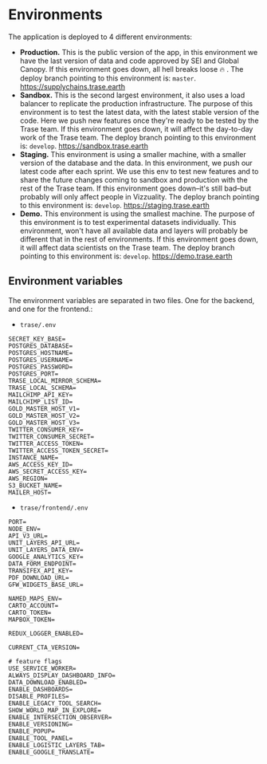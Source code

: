 # Environments
The application is deployed to 4 different environments:

- **Production.** This is the public version of the app, in this environment we have the last version of data and code approved by SEI and Global Canopy. If this environment goes down, all hell breaks loose 🔥 . The deploy branch pointing to this environment is: `master`. https://supplychains.trase.earth
- **Sandbox.** This is the second largest environment, it also uses a load balancer to replicate the production infrastructure. The purpose of this environment is to test the latest data, with the latest stable version of the code. Here we push new features once they're ready to be tested by the Trase team. If this environment goes down, it will affect the day-to-day work of the Trase team. The deploy branch pointing to this environment is: `develop`. https://sandbox.trase.earth
- **Staging.** This environment is using a smaller machine, with a smaller version of the database and the data. In this environment, we push our latest code after each sprint. We use this env to test new features and to share the future changes coming to sandbox and production with the rest of the Trase team. If this environment goes down–it's still bad–but probably will only affect people in Vizzuality. The deploy branch pointing to this environment is: `develop`. https://staging.trase.earth
- **Demo.** This environment is using the smallest machine. The purpose of this environment is to test experimental datasets individually. This environment, won't have all available data and layers will probably be different that in the rest of environments. If this environment goes down, it will affect data scientists on the Trase team.  The deploy branch pointing to this environment is: `develop`. https://demo.trase.earth

## Environment variables
The environment variables are separated in two files. One for the backend, and one for the frontend.:

- `trase/.env`
```
SECRET_KEY_BASE=
POSTGRES_DATABASE=
POSTGRES_HOSTNAME=
POSTGRES_USERNAME=
POSTGRES_PASSWORD=
POSTGRES_PORT=
TRASE_LOCAL_MIRROR_SCHEMA=
TRASE_LOCAL_SCHEMA=
MAILCHIMP_API_KEY=
MAILCHIMP_LIST_ID=
GOLD_MASTER_HOST_V1=
GOLD_MASTER_HOST_V2=
GOLD_MASTER_HOST_V3=
TWITTER_CONSUMER_KEY=
TWITTER_CONSUMER_SECRET=
TWITTER_ACCESS_TOKEN=
TWITTER_ACCESS_TOKEN_SECRET=
INSTANCE_NAME=
AWS_ACCESS_KEY_ID=
AWS_SECRET_ACCESS_KEY=
AWS_REGION=
S3_BUCKET_NAME=
MAILER_HOST=
```
- `trase/frontend/.env`
```
PORT=
NODE_ENV=
API_V3_URL=
UNIT_LAYERS_API_URL=
UNIT_LAYERS_DATA_ENV=
GOOGLE_ANALYTICS_KEY=
DATA_FORM_ENDPOINT=
TRANSIFEX_API_KEY=
PDF_DOWNLOAD_URL=
GFW_WIDGETS_BASE_URL=

NAMED_MAPS_ENV=
CARTO_ACCOUNT=
CARTO_TOKEN=
MAPBOX_TOKEN=

REDUX_LOGGER_ENABLED=

CURRENT_CTA_VERSION=

# feature flags
USE_SERVICE_WORKER=
ALWAYS_DISPLAY_DASHBOARD_INFO=
DATA_DOWNLOAD_ENABLED=
ENABLE_DASHBOARDS=
DISABLE_PROFILES=
ENABLE_LEGACY_TOOL_SEARCH=
SHOW_WORLD_MAP_IN_EXPLORE=
ENABLE_INTERSECTION_OBSERVER=
ENABLE_VERSIONING=
ENABLE_POPUP=
ENABLE_TOOL_PANEL=
ENABLE_LOGISTIC_LAYERS_TAB=
ENABLE_GOOGLE_TRANSLATE=
```
